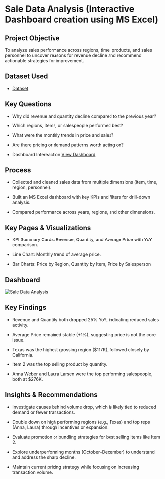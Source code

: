 # Sale Data Analysis (Interactive Dashboard creation using MS Excel)

## Project Objective

To analyze sales performance across regions, time, products, and sales personnel to uncover reasons for revenue decline and recommend actionable strategies for improvement.

## Dataset Used

- <a href="https://github.com/Toxinblaze/Sale-Data-Analysis-Dashboard/blob/main/Sale%20Data%20Analysis.xlsx">Dataset</a>

## Key Questions

- Why did revenue and quantity decline compared to the previous year?

- Which regions, items, or salespeople performed best?

- What were the monthly trends in price and sales?

- Are there pricing or demand patterns worth acting on?

- Dashboard Intereaction <a href="https://github.com/Toxinblaze/Sale-Data-Analysis-Dashboard/blob/main/Sale%20Data%20Analysis.png">View Dashboard</a>

## Process

- Collected and cleaned sales data from multiple dimensions (item, time, region, personnel).

- Built an MS Excel dashboard with key KPIs and filters for drill-down analysis.

- Compared performance across years, regions, and other dimensions.

## Key Pages & Visualizations

- KPI Summary Cards: Revenue, Quantity, and Average Price with YoY comparison.

- Line Chart: Monthly trend of average price.

- Bar Charts: Price by Region, Quantity by Item, Price by Salesperson

## Dashboard

![Sale Data Analysis](https://github.com/user-attachments/assets/18d1e470-1f95-4836-8380-44989d7bb8dd)

## Key Findings

- Revenue and Quantity both dropped 25% YoY, indicating reduced sales activity.

- Average Price remained stable (+1%), suggesting price is not the core issue.

- Texas was the highest grossing region ($117K), followed closely by California.

- Item 2 was the top selling product by quantity.

- Anna Weber and Laura Larsen were the top performing salespeople, both at $276K.

## Insights & Recommendations

- Investigate causes behind volume drop, which is likely tied to reduced demand or fewer transactions.

- Double down on high performing regions (e.g., Texas) and top reps (Anna, Laura) through incentives or expansion.

- Evaluate promotion or bundling strategies for best selling items like Item 2.

- Explore underperforming months (October–December) to understand and address the sharp decline.

- Maintain current pricing strategy while focusing on increasing transaction volume.

